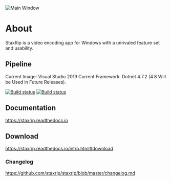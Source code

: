 ![Main Window](https://github.com/staxrip/staxrip/blob/master/docs/screenshots/_Main.png)

# About

StaxRip is a video encoding app for Windows with a unrivaled feature set and usability.

## Pipeline

Current Image: Visual Studio 2019
Current Framework: Dotnet 4.7.2 (4.8 Will be Used in Future Releases).

[![Build status](https://ci.appveyor.com/api/projects/status/j0alakgd5ahkyjmw?svg=true)](https://ci.appveyor.com/project/Revan654/staxrip)
[![Build status](https://ci.appveyor.com/api/projects/status/j0alakgd5ahkyjmw/branch/master?svg=true)](https://ci.appveyor.com/project/Revan654/staxrip/branch/master)

## Documentation

<https://staxrip.readthedocs.io>

## Download

<https://staxrip.readthedocs.io/intro.html#download>

### Changelog

<https://github.com/staxrip/staxrip/blob/master/changelog.md>

